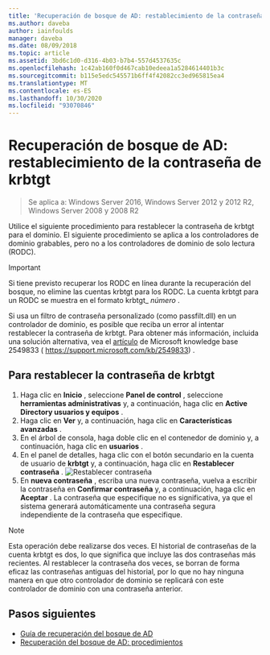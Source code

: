 ```yaml
---
title: 'Recuperación de bosque de AD: restablecimiento de la contraseña de krbtgt'
ms.author: daveba
author: iainfoulds
manager: daveba
ms.date: 08/09/2018
ms.topic: article
ms.assetid: 3bd6c1d0-d316-4b03-b7b4-557d4537635c
ms.openlocfilehash: 1c42ab160f0d467cab10edeea1a5284614401b3c
ms.sourcegitcommit: b115e5edc545571b6ff4f42082cc3ed965815ea4
ms.translationtype: MT
ms.contentlocale: es-ES
ms.lasthandoff: 10/30/2020
ms.locfileid: "93070846"
---
```

# <a name="ad-forest-recovery---resetting-the-krbtgt-password"></a>Recuperación de bosque de AD: restablecimiento de la contraseña de krbtgt

>Se aplica a: Windows Server 2016, Windows Server 2012 y 2012 R2, Windows Server 2008 y 2008 R2

Utilice el siguiente procedimiento para restablecer la contraseña de krbtgt para el dominio. El siguiente procedimiento se aplica a los controladores de dominio grabables, pero no a los controladores de dominio de solo lectura (RODC).

> [!IMPORTANT]
> Si tiene previsto recuperar los RODC en línea durante la recuperación del bosque, no elimine las cuentas krbtgt para los RODC. La cuenta krbtgt para un RODC se muestra en el formato krbtgt_ *número* .
>
> Si usa un filtro de contraseña personalizado (como passfilt.dll) en un controlador de dominio, es posible que reciba un error al intentar restablecer la contraseña de krbtgt. Para obtener más información, incluida una solución alternativa, vea el [artículo](https://support.microsoft.com/kb/2549833) de Microsoft knowledge base 2549833 ( https://support.microsoft.com/kb/2549833) .

## <a name="to-reset-the-krbtgt-password"></a>Para restablecer la contraseña de krbtgt

1. Haga clic en **Inicio** , seleccione **Panel de control** , seleccione **herramientas administrativas** y, a continuación, haga clic en **Active Directory usuarios y equipos** .
2. Haga clic en **Ver** y, a continuación, haga clic en **Características avanzadas** .
3. En el árbol de consola, haga doble clic en el contenedor de dominio y, a continuación, haga clic en **usuarios** .
4. En el panel de detalles, haga clic con el botón secundario en la cuenta de usuario de **krbtgt** y, a continuación, haga clic en **Restablecer contraseña** .
   ![Restablecer contraseña](media/AD-Forest-Recovery-Resetting-the-krbtgt-password/resetpass1.png)
5. En **nueva contraseña** , escriba una nueva contraseña, vuelva a escribir la contraseña en **Confirmar contraseña** y, a continuación, haga clic en **Aceptar** . La contraseña que especifique no es significativa, ya que el sistema generará automáticamente una contraseña segura independiente de la contraseña que especifique.

> [!NOTE]
> Esta operación debe realizarse dos veces. El historial de contraseñas de la cuenta krbtgt es dos, lo que significa que incluye las dos contraseñas más recientes. Al restablecer la contraseña dos veces, se borran de forma eficaz las contraseñas antiguas del historial, por lo que no hay ninguna manera en que otro controlador de dominio se replicará con este controlador de dominio con una contraseña anterior.

## <a name="next-steps"></a>Pasos siguientes

- [Guía de recuperación del bosque de AD](AD-Forest-Recovery-Guide.md)
- [Recuperación del bosque de AD: procedimientos](AD-Forest-Recovery-Procedures.md)

